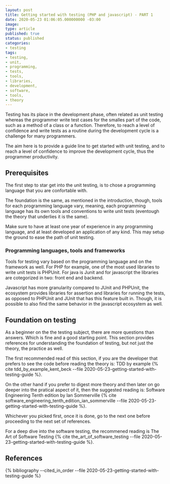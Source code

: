 ```yaml
---
layout: post
title: Getting started with testing (PHP and javascript) - PART 1
date: 2020-05-23 01:06:05.000000000 -03:00
image: 
type: article
published: true
status: published
categories:
- testing
tags:
- testing,
- unit,
- programming,
- tests,
- tools,
- libraries,
- development,
- software,
- tools,
- theory
---
```


Testing has its place in the development phase, often related as unit
testing whereas the programmer write test cases for the smalles part of the
code, such as a method of a class or a function. Therefore, to reach a level
of confidence and write tests as a routine during the development cycle
is a challenge for many programmers.

The aim here is to provide a guide line to get started with unit testing, and
to reach a level of confidence to improve the development cycle, thus the
programmer productivity.

## Prerequisites

The first step to star get into the unit testing, is to chose a programming
language that you are confortable with.

The foundation is the same, as mentioned in the introduction, though, tools
for each programming language vary, meaning, each programming language
has its own tools and conventions to write unit tests (eventough the theory that
underlies it is the same).

Make sure to have at least one year of experience in any programming language,
and at least developed an application of any kind. This may setup the
ground to ease the path of unit testing.

### Programming languages, tools and frameworks

Tools for testing vary based on the programming language and on the framework
as well. For PHP for example, one of the most used libraries to write
unit tests is PHPUnit. For java is Junit and for javascript the libraries are
cotegorized in two: front end and backend.

Javascript has more granularity compared to JUnit and PHPUnit, the ecosystem provides
libraries for assertion and libraries for running the tests, as opposed to PHPUnit
and JUnit that has this feature built in. Though, it is possible to also find the same
behavior in the javascript ecosystem as well.

## Foundation on testing

As a beginner on the the testing subject, there are more questions than answers. Which is
fine and a good starting point. This section provides references for understanding the
foundation of testing, but not just the theory, the practice as well.

The first recommended read of this section, if you are the developer that prefers to see the code
before reading the theory is: TDD by example {% cite tdd_by_example_kent_beck --file 2020-05-23-getting-started-with-testing-guide %}.

On the other hand if you prefer to digest more theory and then later on go deeper
into the pratical aspect of it, then the suggested reading is:
Software Engineering Tenth edition by Ian Sommerville {% cite software_engineering_tenth_edition_ian_sommerville --file 2020-05-23-getting-started-with-testing-guide %}.

Whichever you picked first, once it is done, go to the next one before proceeding
to the next set of references.

For a deep dive into the software testing, the recommened reading is
The Art of Software Testing {% cite the_art_of_software_testing --file 2020-05-23-getting-started-with-testing-guide %}.

## References

{% bibliography --cited_in_order --file 2020-05-23-getting-started-with-testing-guide %}